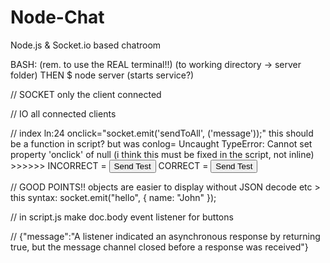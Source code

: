 # Node-Chat
Node.js &amp; Socket.io based chatroom


BASH:       (rem. to use the REAL terminal!!)
(to working directory -> server folder)
THEN
$ node server       (starts service?)





// SOCKET
only the client connected

// IO
all connected clients

// index ln:24
onclick="socket.emit('sendToAll', ('message'));"
this should be a function in script? but was conlog=  Uncaught TypeError: Cannot set property 'onclick' of null
(i think this must be fixed in the script, not inline) >>>>>>
INCORRECT = <button name="sendToAll" type="submit">Send Test</button>
CORRECT = <button id="sendToAll" type="submit">Send Test</button>

// GOOD POINTS!!
objects are easier to display without JSON decode etc > this syntax: socket.emit("hello", { name: "John" });




// in script.js
make doc.body event listener for buttons



//
{"message":"A listener indicated an asynchronous response by returning true, but the message channel closed before a response was received"}
